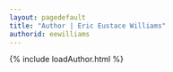 ```yaml
---
layout: pagedefault
title: "Author | Eric Eustace Williams"
authorid: eewilliams
---
```

{% include loadAuthor.html %}
